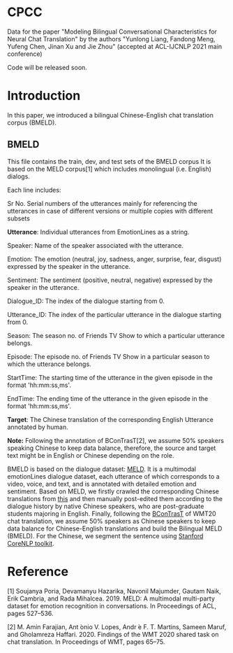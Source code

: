 # CPCC
Data for the paper "Modeling Bilingual Conversational Characteristics for Neural Chat Translation" by the authors "Yunlong Liang, Fandong Meng, Yufeng Chen, Jinan Xu and Jie Zhou" (accepted at ACL-IJCNLP 2021 main conference)


Code will be released soon. 


# Introduction

In this paper, we introduced a bilingual Chinese-English chat translation corpus (BMELD).



## BMELD

This file contains the train, dev, and test sets of the BMELD corpus
It is based on the MELD corpus[1] which includes monolingual (i.e. English) dialogs. 

Each line includes:

  Sr No.	Serial numbers of the utterances mainly for referencing the utterances in case of different versions or multiple copies with different subsets
  
  **Utterance**:	Individual utterances from EmotionLines as a string.
  
  Speaker:	Name of the speaker associated with the utterance.
  
  Emotion:	The emotion (neutral, joy, sadness, anger, surprise, fear, disgust) expressed by the speaker in the utterance.
  
  Sentiment:	The sentiment (positive, neutral, negative) expressed by the speaker in the utterance.
  
  Dialogue_ID:	The index of the dialogue starting from 0.
  
  Utterance_ID:	The index of the particular utterance in the dialogue starting from 0.
  
  Season:	The season no. of Friends TV Show to which a particular utterance belongs.
  
  Episode:	The episode no. of Friends TV Show in a particular season to which the utterance belongs.
  
  StartTime:	The starting time of the utterance in the given episode in the format 'hh:mm:ss,ms'.
  
  EndTime:	The ending time of the utterance in the given episode in the format 'hh:mm:ss,ms'.
  
  **Target**:	The Chinese translation of the corresponding English Utterance annotated by human.


**Note:** Following the annotation of BConTrasT[2], we assume 50% speakers speaking Chinese to keep data balance, therefore, the source and target text might be in English or Chinese depending on the role.

BMELD is based on the dialogue dataset: [MELD](https://github.com/declare-lab/MELD). It is a multimodal emotionLines dialogue dataset, each utterance of which corresponds to a video, voice, and text, and is annotated with detailed emotion and sentiment. Based on MELD, we firstly crawled the corresponding Chinese translations from [this](https://www.zimutiantang.com/) and then manually post-edited them according to the dialogue history by native Chinese speakers, who are post-graduate students majoring in English. Finally, following the [BConTrasT](https://github.com/Unbabel/BConTrasT) of WMT20 chat translation, we assume 50\% speakers as Chinese speakers to keep data balance for Chinese-English translations and build the Bilingual MELD (BMELD). For the Chinese, we segment the sentence using [Stanford CoreNLP toolkit](https://stanfordnlp.github.io/CoreNLP/index.html).


# Reference


[1] Soujanya Poria, Devamanyu Hazarika, Navonil Majumder, Gautam Naik, Erik Cambria, and Rada Mihalcea. 2019. MELD: A multimodal multi-party dataset for emotion recognition in conversations. In Proceedings of ACL, pages 527–536.

[2] M. Amin Farajian, Ant ́onio V. Lopes, Andr ́e F. T. Martins, Sameen Maruf, and Gholamreza Haffari. 2020. Findings of the WMT 2020 shared task on chat translation. In Proceedings of WMT, pages 65–75.
